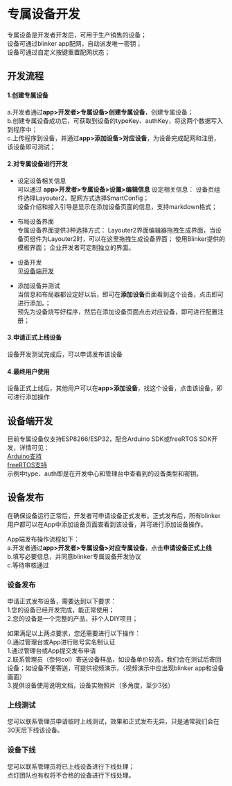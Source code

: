 # 专属设备开发
专属设备是开发者开发后，可用于生产销售的设备；  
设备可通过blinker app配网，自动派发唯一密钥；  
设备可通过自定义按键重置配网状态；  


## 开发流程  
#### 1.创建专属设备
a.开发者通过**app>开发者>专属设备>创建专属设备**，创建专属设备；  
b.创建专属设备成功后，可获取到设备的typeKey、authKey，将这两个数据写入到程序中；  
c.上传程序到设备，并通过**app>添加设备>对应设备**，为设备完成配网和注册，该设备即可测试；  

#### 2.对专属设备进行开发
- 设定设备相关信息  
可以通过 **app>开发者>专属设备>设置>编辑信息** 设定相关信息：
设备页组件选择Layouter2，配网方式选择SmartConfig；  
设备介绍和接入引导是显示在添加设备页面的信息，支持markdown格式；  

- 布局设备界面  
专属设备界面提供3种选择方式：
Layouter2界面编辑器拖拽生成界面，当设备页组件为Layouter2时，可以在这里拖拽生成设备界面；
使用Blinker提供的模板界面；
企业开发者可定制独立的界面。  

- 设备开发  
见[设备端开发](#设备端开发 "设备端开发")  

- 添加设备并测试  
当信息和布局器都设定好以后，即可在**添加设备**页面看到这个设备，点击即可进行添加。；  
预先为设备烧写好程序，然后在添加设备页面点击对应设备，即可进行配置注册；  

#### 3.申请正式上线设备
设备开发测试完成后，可以申请发布该设备  

#### 4.最终用户使用
设备正式上线后，其他用户可以在**app>添加设备**，找这个设备，点击该设备，即可进行添加操作    

## 设备端开发  
目前专属设备仅支持ESP8266/ESP32，配合Arduino SDK或freeRTOS SDK开发，详情可见：  
[Arduino支持](?file=009-专属设备开发/11-Arduino支持)  
[freeRTOS支持](?file=009-专属设备开发/12-freeRTOS支持)  
示例中type、auth即是在开发中心和管理台中查看到的设备类型和密钥。  

## 设备发布
在确保设备运行正常后，开发者可申请设备正式发布。正式发布后，所有blinker用户都可以在App中添加设备页面查看到该设备，并可进行添加设备操作。  

App端发布操作流程如下：  
a.开发者通过**app>开发者>专属设备>对应专属设备**，点击**申请设备正式上线**  
b.填写必要信息，并同意blinker专属设备开发协议  
c.等待审核通过  

### 设备发布
申请正式发布设备，需要达到以下要求：  
1.您的设备已经开发完成，能正常使用；  
2.您的设备是一个完整的产品，非个人DIY项目；  

如果满足以上两点要求，您还需要进行以下操作：  
0.通过管理台或App进行账号实名制认证  
1.通过管理台或App提交发布申请  
2.联系管理员（奈何col）寄送设备样品，如设备单价较高，我们会在测试后寄回设备；如设备不便寄送，可提供视频演示，（视频演示中应出现blinker app和设备画面）  
3.提供设备使用说明文档，设备实物照片（多角度，至少3张）  

### 上线测试
您可以联系管理员申请临时上线测试，效果和正式发布无异，只是通常我们会在30天后下线该设备。  

### 设备下线
您可以联系管理员将已上线设备进行下线处理；  
点灯团队也有权将不合格的设备进行下线处理。

